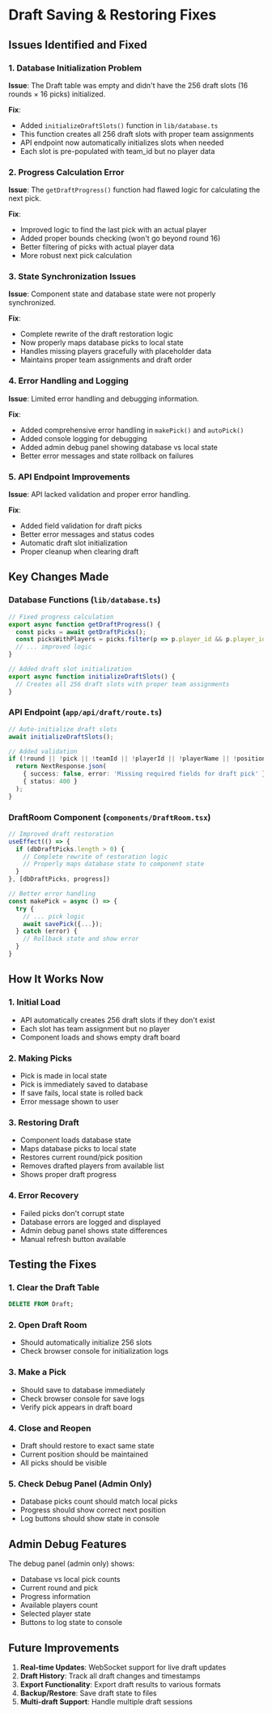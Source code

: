 # Draft Saving & Restoring Fixes

## Issues Identified and Fixed

### 1. **Database Initialization Problem**
**Issue**: The Draft table was empty and didn't have the 256 draft slots (16 rounds × 16 picks) initialized.

**Fix**: 
- Added `initializeDraftSlots()` function in `lib/database.ts`
- This function creates all 256 draft slots with proper team assignments
- API endpoint now automatically initializes slots when needed
- Each slot is pre-populated with team_id but no player data

### 2. **Progress Calculation Error**
**Issue**: The `getDraftProgress()` function had flawed logic for calculating the next pick.

**Fix**:
- Improved logic to find the last pick with an actual player
- Added proper bounds checking (won't go beyond round 16)
- Better filtering of picks with actual player data
- More robust next pick calculation

### 3. **State Synchronization Issues**
**Issue**: Component state and database state were not properly synchronized.

**Fix**:
- Complete rewrite of the draft restoration logic
- Now properly maps database picks to local state
- Handles missing players gracefully with placeholder data
- Maintains proper team assignments and draft order

### 4. **Error Handling and Logging**
**Issue**: Limited error handling and debugging information.

**Fix**:
- Added comprehensive error handling in `makePick()` and `autoPick()`
- Added console logging for debugging
- Added admin debug panel showing database vs local state
- Better error messages and state rollback on failures

### 5. **API Endpoint Improvements**
**Issue**: API lacked validation and proper error handling.

**Fix**:
- Added field validation for draft picks
- Better error messages and status codes
- Automatic draft slot initialization
- Proper cleanup when clearing draft

## Key Changes Made

### Database Functions (`lib/database.ts`)
```typescript
// Fixed progress calculation
export async function getDraftProgress() {
  const picks = await getDraftPicks();
  const picksWithPlayers = picks.filter(p => p.player_id && p.player_id.trim() !== '');
  // ... improved logic
}

// Added draft slot initialization
export async function initializeDraftSlots() {
  // Creates all 256 draft slots with proper team assignments
}
```

### API Endpoint (`app/api/draft/route.ts`)
```typescript
// Auto-initialize draft slots
await initializeDraftSlots();

// Added validation
if (!round || !pick || !teamId || !playerId || !playerName || !position || !team) {
  return NextResponse.json(
    { success: false, error: 'Missing required fields for draft pick' },
    { status: 400 }
  );
}
```

### DraftRoom Component (`components/DraftRoom.tsx`)
```typescript
// Improved draft restoration
useEffect(() => {
  if (dbDraftPicks.length > 0) {
    // Complete rewrite of restoration logic
    // Properly maps database state to component state
  }
}, [dbDraftPicks, progress])

// Better error handling
const makePick = async () => {
  try {
    // ... pick logic
    await savePick({...});
  } catch (error) {
    // Rollback state and show error
  }
}
```

## How It Works Now

### 1. **Initial Load**
- API automatically creates 256 draft slots if they don't exist
- Each slot has team assignment but no player
- Component loads and shows empty draft board

### 2. **Making Picks**
- Pick is made in local state
- Pick is immediately saved to database
- If save fails, local state is rolled back
- Error message shown to user

### 3. **Restoring Draft**
- Component loads database state
- Maps database picks to local state
- Restores current round/pick position
- Removes drafted players from available list
- Shows proper draft progress

### 4. **Error Recovery**
- Failed picks don't corrupt state
- Database errors are logged and displayed
- Admin debug panel shows state differences
- Manual refresh button available

## Testing the Fixes

### 1. **Clear the Draft Table**
```sql
DELETE FROM Draft;
```

### 2. **Open Draft Room**
- Should automatically initialize 256 slots
- Check browser console for initialization logs

### 3. **Make a Pick**
- Should save to database immediately
- Check browser console for save logs
- Verify pick appears in draft board

### 4. **Close and Reopen**
- Draft should restore to exact same state
- Current position should be maintained
- All picks should be visible

### 5. **Check Debug Panel** (Admin Only)
- Database picks count should match local picks
- Progress should show correct next position
- Log buttons should show state in console

## Admin Debug Features

The debug panel (admin only) shows:
- Database vs local pick counts
- Current round and pick
- Progress information
- Available players count
- Selected player state
- Buttons to log state to console

## Future Improvements

1. **Real-time Updates**: WebSocket support for live draft updates
2. **Draft History**: Track all draft changes and timestamps
3. **Export Functionality**: Export draft results to various formats
4. **Backup/Restore**: Save draft state to files
5. **Multi-draft Support**: Handle multiple draft sessions
